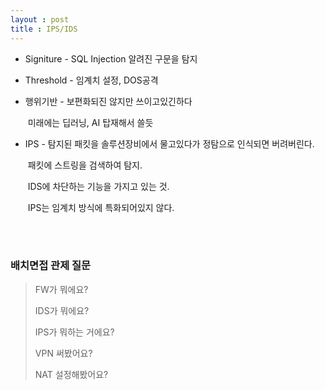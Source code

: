 ```yaml
---
layout : post
title : IPS/IDS
---
```


- Signiture - SQL Injection 알려진 구문을 탐지 

- Threshold - 임계치 설정, DOS공격

- 행위기반 - 보편화되진 않지만 쓰이고있긴하다

  ​	  	  미래에는 딥러닝, AI 탑재해서 쓸듯

- IPS - 탐지된 패킷을 솔루션장비에서 물고있다가 정탐으로 인식되면 버려버린다.

  ​	 패킷에 스트링을 검색하여 탐지.

  ​	 IDS에 차단하는 기능을 가지고 있는 것.

  ​	 IPS는 임계치 방식에 특화되어있지 않다.

<br><br>

### 배치면접 관제 질문

> FW가 뭐에요?
>
> IDS가 뭐에요?
>
> IPS가 뭐하는 거에요?
>
> VPN 써봤어요?
>
> NAT 설정해봤어요?

